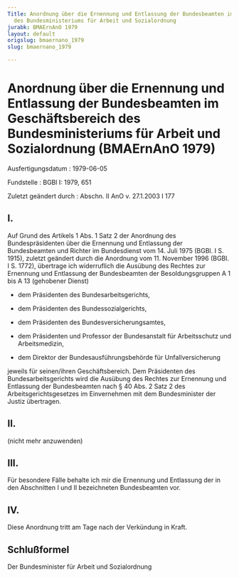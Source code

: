 ```yaml
---
Title: Anordnung über die Ernennung und Entlassung der Bundesbeamten im Geschäftsbereich
  des Bundesministeriums für Arbeit und Sozialordnung
jurabk: BMAErnAnO 1979
layout: default
origslug: bmaernano_1979
slug: bmaernano_1979

---
```


# Anordnung über die Ernennung und Entlassung der Bundesbeamten im Geschäftsbereich des Bundesministeriums für Arbeit und Sozialordnung (BMAErnAnO 1979)

Ausfertigungsdatum
:   1979-06-05

Fundstelle
:   BGBl I: 1979, 651

Zuletzt geändert durch
:   Abschn. II AnO v. 27.1.2003 I 177


## I.

Auf Grund des Artikels 1 Abs. 1 Satz 2 der Anordnung des
Bundespräsidenten über die Ernennung und Entlassung der Bundesbeamten
und Richter im Bundesdienst vom 14. Juli 1975 (BGBl. I S. 1915),
zuletzt geändert durch die Anordnung vom 11. November 1996 (BGBl. I S.
1772), übertrage ich widerruflich die Ausübung des Rechtes zur
Ernennung und Entlassung der Bundesbeamten der Besoldungsgruppen A 1
bis A 13 (gehobener Dienst)

-   dem Präsidenten des Bundesarbeitsgerichts,


-   dem Präsidenten des Bundessozialgerichts,


-   dem Präsidenten des Bundesversicherungsamtes,


-   dem Präsidenten und Professor der Bundesanstalt für Arbeitsschutz und
    Arbeitsmedizin,


-   dem Direktor der Bundesausführungsbehörde für Unfallversicherung



jeweils für seinen/ihren Geschäftsbereich.
Dem Präsidenten des Bundesarbeitsgerichts wird die Ausübung des
Rechtes zur Ernennung und Entlassung der Bundesbeamten nach § 40 Abs.
2 Satz 2 des Arbeitsgerichtsgesetzes im Einvernehmen mit dem
Bundesminister der Justiz übertragen.


## II.

(nicht mehr anzuwenden)


## III.

Für besondere Fälle behalte ich mir die Ernennung und Entlassung der
in den Abschnitten I und II bezeichneten Bundesbeamten vor.


## IV.

Diese Anordnung tritt am Tage nach der Verkündung in Kraft.


## Schlußformel

Der Bundesminister für Arbeit und Sozialordnung

